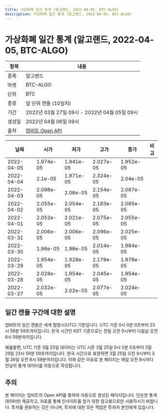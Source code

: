 ```yaml
---
title: 가상화폐 일간 통계 (알고랜드, 2022-04-05, BTC-ALGO)
description: 가상화폐 일간 통계 (알고랜드, 2022-04-05, BTC-ALGO)
---
```



가상화폐 일간 통계 (알고랜드, 2022-04-05, BTC-ALGO)
===

|항목|내용|
|--|--|
|종목|알고랜드|
|마켓|BTC-ALGO|
|단위|BTC|
|종류|일 단위 캔들 (10일치)|
|기간|2022년 03월 27일 09시 - 2022년 04월 05일 09시|
|생성일|2022년 04월 06일 09시|
|출처|[업비트 Open API](https://docs.upbit.com)|


|날짜|시가|저가|고가|종가|비고|
|--|--|--|--|--|--|
|2022-04-05|1.974e-05|1.941e-05|2.027e-05|1.952e-05|    |
|2022-04-04|2.1e-05|1.971e-05|2.324e-05|2.04e-05|    |
|2022-04-03|2.098e-05|2.06e-05|2.154e-05|2.087e-05|    |
|2022-04-02|2.055e-05|2.054e-05|2.163e-05|2.095e-05|    |
|2022-04-01|2.052e-05|2.021e-05|2.075e-05|2.055e-05|    |
|2022-03-31|2.006e-05|2.006e-05|2.096e-05|2.025e-05|    |
|2022-03-30|1.96e-05|1.96e-05|2.014e-05|1.984e-05|    |
|2022-03-29|1.954e-05|1.928e-05|2.179e-05|1.978e-05|    |
|2022-03-28|2.028e-05|1.954e-05|2.045e-05|1.954e-05|    |
|2022-03-27|2.032e-05|2.02e-05|2.077e-05|2.024e-05|    |


일간 캔들 구간에 대한 설명
---


업비트의 일간 캔들은 세계 협정시(UTC) 기준입니다. 
UTC 기준 0시 0분 0초부터 23시 59분 59초까지입니다. 
한국 시간인 KST 기준으로는 전일 오전 9시부터 다음날 오전 8시 59분까지입니다. 


예를들면, UTC 기준 3월 25일 데이터는 UTC 시준 3월 25일 0시 0분 0초부터 3월 25일 23시 59분 59초까지입니다. 
한국 시간으로 표현하면 3월 25일 오전 9시부터 3월 26일 오전 8시 59분까지입니다. 
이와 같은 이유로 본 페이지는 매일 오전 9시마다 전날의 통계 데이터를 자동으로 작성합니다. 


주의
---


본 페이지는 업비트의 Open API를 통하여 자동으로 생성된 페이지입니다. 
단순한 통계 데이터만 제공하고, 자료를 통해 인사이트를 얻기 위한 참고용으로만 사용하시기 바랍니다. 
투자를 권유하는 것은 아니며, 투자에 대한 모든 책임은 투자자 본인에게 있습니다. 
